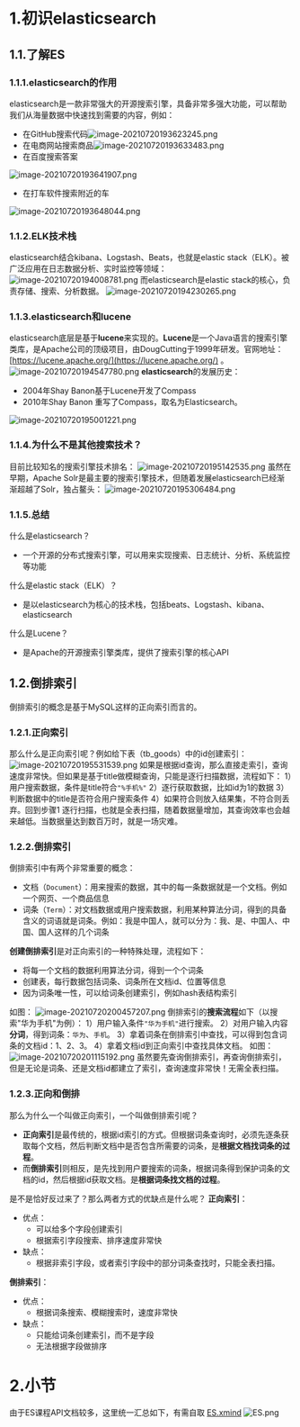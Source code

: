 # 1.初识elasticsearch
## 1.1.了解ES
### 1.1.1.elasticsearch的作用
elasticsearch是一款非常强大的开源搜索引擎，具备非常多强大功能，可以帮助我们从海量数据中快速找到需要的内容，例如：

-  在GitHub搜索代码![image-20210720193623245.png](https://cdn.nlark.com/yuque/0/2023/png/1169676/1678876458115-c3b76c96-a938-4777-a2a6-d42bc055746d.png?x-oss-process=image%2Fwatermark%2Ctype_d3F5LW1pY3JvaGVp%2Csize_26%2Ctext_5rK554K45bCP5rOi%2Ccolor_FFFFFF%2Cshadow_50%2Ct_80%2Cg_se%2Cx_10%2Cy_10#averageHue=%23fbfbfa&clientId=u47f4ab86-b781-4&from=paste&id=u9eefcbff&originHeight=304&originWidth=923&originalType=binary&ratio=1.5&rotation=0&showTitle=false&size=99928&status=done&style=none&taskId=ude87f114-d5d1-4d22-a244-c88ce29e62d&title=)
-  在电商网站搜索商品![image-20210720193633483.png](https://cdn.nlark.com/yuque/0/2023/png/1169676/1678876462098-5a726e3f-547b-48f5-ac16-920583c52fc3.png?x-oss-process=image%2Fwatermark%2Ctype_d3F5LW1pY3JvaGVp%2Csize_25%2Ctext_5rK554K45bCP5rOi%2Ccolor_FFFFFF%2Cshadow_50%2Ct_80%2Cg_se%2Cx_10%2Cy_10#averageHue=%23e1cabb&clientId=u47f4ab86-b781-4&from=paste&id=u5017fb83&originHeight=401&originWidth=892&originalType=binary&ratio=1.5&rotation=0&showTitle=false&size=191724&status=done&style=none&taskId=u5457572f-64e4-48d8-b515-38e782a798b&title=)
-  在百度搜索答案

![image-20210720193641907.png](https://cdn.nlark.com/yuque/0/2023/png/1169676/1678876465350-50d17aa4-0255-48e3-9b2d-8a0a482d21fc.png?x-oss-process=image%2Fwatermark%2Ctype_d3F5LW1pY3JvaGVp%2Csize_20%2Ctext_5rK554K45bCP5rOi%2Ccolor_FFFFFF%2Cshadow_50%2Ct_80%2Cg_se%2Cx_10%2Cy_10#averageHue=%23fbfaf9&clientId=u47f4ab86-b781-4&from=paste&id=ue0d5ec63&originHeight=377&originWidth=701&originalType=binary&ratio=1.5&rotation=0&showTitle=false&size=138833&status=done&style=none&taskId=u45116eab-5789-4a9c-840b-6df6a0b22f4&title=)

-  在打车软件搜索附近的车

![image-20210720193648044.png](https://cdn.nlark.com/yuque/0/2023/png/1169676/1678876468265-369ab529-1d33-4f18-9e75-2a3dea1dc4f0.png?x-oss-process=image%2Fwatermark%2Ctype_d3F5LW1pY3JvaGVp%2Csize_13%2Ctext_5rK554K45bCP5rOi%2Ccolor_FFFFFF%2Cshadow_50%2Ct_80%2Cg_se%2Cx_10%2Cy_10#averageHue=%2358b8a3&clientId=u47f4ab86-b781-4&from=paste&id=u368ff47f&originHeight=502&originWidth=295&originalType=binary&ratio=1.5&rotation=0&showTitle=false&size=94375&status=done&style=none&taskId=u27c8bc80-1224-4356-8fe3-23c97bf4df6&title=)
### 1.1.2.ELK技术栈
elasticsearch结合kibana、Logstash、Beats，也就是elastic stack（ELK）。被广泛应用在日志数据分析、实时监控等领域：
![image-20210720194008781.png](https://cdn.nlark.com/yuque/0/2023/png/1169676/1678876531167-b3ca698f-7b16-4f15-8488-f31e2c495f3a.png?x-oss-process=image%2Fwatermark%2Ctype_d3F5LW1pY3JvaGVp%2Csize_24%2Ctext_5rK554K45bCP5rOi%2Ccolor_FFFFFF%2Cshadow_50%2Ct_80%2Cg_se%2Cx_10%2Cy_10#averageHue=%23fbf9f4&clientId=u47f4ab86-b781-4&from=paste&id=u3313fee1&originHeight=474&originWidth=837&originalType=binary&ratio=1.5&rotation=0&showTitle=false&size=208398&status=done&style=none&taskId=ua7d60ccd-2b4a-46e3-a1aa-bb6cbf54bb2&title=)
而elasticsearch是elastic stack的核心，负责存储、搜索、分析数据。
![image-20210720194230265.png](https://cdn.nlark.com/yuque/0/2023/png/1169676/1678876546731-17324d93-d54e-4404-8207-a12cdeb403e4.png?x-oss-process=image%2Fwatermark%2Ctype_d3F5LW1pY3JvaGVp%2Csize_26%2Ctext_5rK554K45bCP5rOi%2Ccolor_FFFFFF%2Cshadow_50%2Ct_80%2Cg_se%2Cx_10%2Cy_10#averageHue=%23b7decf&clientId=u47f4ab86-b781-4&from=paste&id=u004d71c5&originHeight=549&originWidth=929&originalType=binary&ratio=1.5&rotation=0&showTitle=false&size=34627&status=done&style=none&taskId=u27fa42f7-1413-4853-aa51-daf73bad783&title=)
### 1.1.3.elasticsearch和lucene
elasticsearch底层是基于**lucene**来实现的。**Lucene**是一个Java语言的搜索引擎类库，是Apache公司的顶级项目，由DougCutting于1999年研发。官网地址：[https://lucene.apache.org/](https://lucene.apache.org/) 。
![image-20210720194547780.png](https://cdn.nlark.com/yuque/0/2023/png/1169676/1678876582562-e61a3a05-5264-4d6e-9365-370d2577dd72.png?x-oss-process=image%2Fwatermark%2Ctype_d3F5LW1pY3JvaGVp%2Csize_41%2Ctext_5rK554K45bCP5rOi%2Ccolor_FFFFFF%2Cshadow_50%2Ct_80%2Cg_se%2Cx_10%2Cy_10#averageHue=%23efebe9&clientId=u47f4ab86-b781-4&from=paste&height=415&id=u4b7000b0&originHeight=622&originWidth=1446&originalType=binary&ratio=1.5&rotation=0&showTitle=false&size=277625&status=done&style=none&taskId=u63146e4d-6d80-46f9-a5fb-d3c148e89aa&title=&width=964)
**elasticsearch**的发展历史：

- 2004年Shay Banon基于Lucene开发了Compass
- 2010年Shay Banon 重写了Compass，取名为Elasticsearch。

![image-20210720195001221.png](https://cdn.nlark.com/yuque/0/2023/png/1169676/1678876596321-cf5d35c5-8a43-43dd-881a-68ca062bea12.png?x-oss-process=image%2Fwatermark%2Ctype_d3F5LW1pY3JvaGVp%2Csize_40%2Ctext_5rK554K45bCP5rOi%2Ccolor_FFFFFF%2Cshadow_50%2Ct_80%2Cg_se%2Cx_10%2Cy_10#averageHue=%23f3efeb&clientId=u47f4ab86-b781-4&from=paste&height=375&id=u427868f6&originHeight=562&originWidth=1420&originalType=binary&ratio=1.5&rotation=0&showTitle=false&size=209517&status=done&style=none&taskId=u633134c0-2b83-4d1c-8f9a-f8835600919&title=&width=946.6666666666666)
### 1.1.4.为什么不是其他搜索技术？
目前比较知名的搜索引擎技术排名：
![image-20210720195142535.png](https://cdn.nlark.com/yuque/0/2023/png/1169676/1678876612996-62c278f1-600b-4a72-a464-4b1626bdaae4.png?x-oss-process=image%2Fwatermark%2Ctype_d3F5LW1pY3JvaGVp%2Csize_20%2Ctext_5rK554K45bCP5rOi%2Ccolor_FFFFFF%2Cshadow_50%2Ct_80%2Cg_se%2Cx_10%2Cy_10#averageHue=%23f3f1f1&clientId=u47f4ab86-b781-4&from=paste&id=uaae657d4&originHeight=342&originWidth=690&originalType=binary&ratio=1.5&rotation=0&showTitle=false&size=109034&status=done&style=none&taskId=u65da1941-32e1-476d-947e-60b57c377d6&title=)
虽然在早期，Apache Solr是最主要的搜索引擎技术，但随着发展elasticsearch已经渐渐超越了Solr，独占鳌头：
![image-20210720195306484.png](https://cdn.nlark.com/yuque/0/2023/png/1169676/1678876616115-6604a4cd-9db3-4f73-a5e8-92a68a03fe8c.png?x-oss-process=image%2Fwatermark%2Ctype_d3F5LW1pY3JvaGVp%2Csize_27%2Ctext_5rK554K45bCP5rOi%2Ccolor_FFFFFF%2Cshadow_50%2Ct_80%2Cg_se%2Cx_10%2Cy_10#averageHue=%23fcfcfc&clientId=u47f4ab86-b781-4&from=paste&id=u4f56c927&originHeight=583&originWidth=951&originalType=binary&ratio=1.5&rotation=0&showTitle=false&size=78525&status=done&style=none&taskId=u5c8253d3-6a7c-4b44-a316-bfab64db370&title=)
### 1.1.5.总结
什么是elasticsearch？

- 一个开源的分布式搜索引擎，可以用来实现搜索、日志统计、分析、系统监控等功能

什么是elastic stack（ELK）？

- 是以elasticsearch为核心的技术栈，包括beats、Logstash、kibana、elasticsearch

什么是Lucene？

- 是Apache的开源搜索引擎类库，提供了搜索引擎的核心API
## 1.2.倒排索引
倒排索引的概念是基于MySQL这样的正向索引而言的。
### 1.2.1.正向索引
那么什么是正向索引呢？例如给下表（tb_goods）中的id创建索引：
![image-20210720195531539.png](https://cdn.nlark.com/yuque/0/2023/png/1169676/1678876643943-73e14a2c-8aeb-499d-a5a1-686eb933f17e.png?x-oss-process=image%2Fwatermark%2Ctype_d3F5LW1pY3JvaGVp%2Csize_41%2Ctext_5rK554K45bCP5rOi%2Ccolor_FFFFFF%2Cshadow_50%2Ct_80%2Cg_se%2Cx_10%2Cy_10#averageHue=%23f2eaea&clientId=u47f4ab86-b781-4&from=paste&height=419&id=u4da7bcdc&originHeight=629&originWidth=1428&originalType=binary&ratio=1.5&rotation=0&showTitle=false&size=79054&status=done&style=none&taskId=u70344e8f-bcb8-4089-936c-f3b91a98a34&title=&width=952)
如果是根据id查询，那么直接走索引，查询速度非常快。但如果是基于title做模糊查询，只能是逐行扫描数据，流程如下：
1）用户搜索数据，条件是title符合`"%手机%"`
2）逐行获取数据，比如id为1的数据
3）判断数据中的title是否符合用户搜索条件
4）如果符合则放入结果集，不符合则丢弃。回到步骤1
逐行扫描，也就是全表扫描，随着数据量增加，其查询效率也会越来越低。当数据量达到数百万时，就是一场灾难。
### 1.2.2.倒排索引
倒排索引中有两个非常重要的概念：

- 文档（`Document`）：用来搜索的数据，其中的每一条数据就是一个文档。例如一个网页、一个商品信息
- 词条（`Term`）：对文档数据或用户搜索数据，利用某种算法分词，得到的具备含义的词语就是词条。例如：我是中国人，就可以分为：我、是、中国人、中国、国人这样的几个词条

**创建倒排索引**是对正向索引的一种特殊处理，流程如下：

- 将每一个文档的数据利用算法分词，得到一个个词条
- 创建表，每行数据包括词条、词条所在文档id、位置等信息
- 因为词条唯一性，可以给词条创建索引，例如hash表结构索引

如图：
![image-20210720200457207.png](https://cdn.nlark.com/yuque/0/2023/png/1169676/1678876678399-17ebff18-d817-41e5-9c01-4e10d6842d32.png?x-oss-process=image%2Fwatermark%2Ctype_d3F5LW1pY3JvaGVp%2Csize_30%2Ctext_5rK554K45bCP5rOi%2Ccolor_FFFFFF%2Cshadow_50%2Ct_80%2Cg_se%2Cx_10%2Cy_10#averageHue=%23e2d4d4&clientId=u47f4ab86-b781-4&from=paste&id=u06dd33a4&originHeight=378&originWidth=1050&originalType=binary&ratio=1.5&rotation=0&showTitle=false&size=44014&status=done&style=none&taskId=udcbd4411-44d4-4021-9ad4-20a4ee8dcd0&title=)
倒排索引的**搜索流程**如下（以搜索"华为手机"为例）：
1）用户输入条件`"华为手机"`进行搜索。
2）对用户输入内容**分词**，得到词条：`华为`、`手机`。
3）拿着词条在倒排索引中查找，可以得到包含词条的文档id：1、2、3。
4）拿着文档id到正向索引中查找具体文档。
如图：
![image-20210720201115192.png](https://cdn.nlark.com/yuque/0/2023/png/1169676/1678876691933-c555feb0-1a68-4f72-bc07-41a52346d63e.png?x-oss-process=image%2Fwatermark%2Ctype_d3F5LW1pY3JvaGVp%2Csize_33%2Ctext_5rK554K45bCP5rOi%2Ccolor_FFFFFF%2Cshadow_50%2Ct_80%2Cg_se%2Cx_10%2Cy_10#averageHue=%23eee3e2&clientId=u47f4ab86-b781-4&from=paste&id=u577e2cc7&originHeight=701&originWidth=1158&originalType=binary&ratio=1.5&rotation=0&showTitle=false&size=93376&status=done&style=none&taskId=u4d0d6b0b-4a00-4a02-8771-755cf58917f&title=)
虽然要先查询倒排索引，再查询倒排索引，但是无论是词条、还是文档id都建立了索引，查询速度非常快！无需全表扫描。
### 1.2.3.正向和倒排
那么为什么一个叫做正向索引，一个叫做倒排索引呢？

-  **正向索引**是最传统的，根据id索引的方式。但根据词条查询时，必须先逐条获取每个文档，然后判断文档中是否包含所需要的词条，是**根据文档找词条的过程**。 
-  而**倒排索引**则相反，是先找到用户要搜索的词条，根据词条得到保护词条的文档的id，然后根据id获取文档。是**根据词条找文档的过程**。 

是不是恰好反过来了？那么两者方式的优缺点是什么呢？
**正向索引**：

- 优点： 
   - 可以给多个字段创建索引
   - 根据索引字段搜索、排序速度非常快
- 缺点： 
   - 根据非索引字段，或者索引字段中的部分词条查找时，只能全表扫描。

**倒排索引**：

- 优点： 
   - 根据词条搜索、模糊搜索时，速度非常快
- 缺点： 
   - 只能给词条创建索引，而不是字段
   - 无法根据字段做排序
# 2.小节
由于ES课程API文档较多，这里统一汇总如下，有需自取
[ES.xmind](https://www.yuque.com/attachments/yuque/0/2024/xmind/29688613/1711614851119-64c5333d-53f6-4535-8155-aabe04890369.xmind)
![ES.png](https://cdn.nlark.com/yuque/0/2023/png/1169676/1679042165726-a8fa88dd-0367-4521-a420-2c7a26b44ff6.png?x-oss-process=image%2Fwatermark%2Ctype_d3F5LW1pY3JvaGVp%2Csize_116%2Ctext_5rK554K45bCP5rOi%2Ccolor_FFFFFF%2Cshadow_50%2Ct_80%2Cg_se%2Cx_10%2Cy_10#clientId=u71f04b18-1f15-4&from=ui&id=u50a910e1&originHeight=24038&originWidth=4076&originalType=binary&ratio=1.5&rotation=0&showTitle=false&size=5894012&status=done&style=none&taskId=udeb25cb2-3f1d-488a-ae75-e98b12d6db2&title=)

